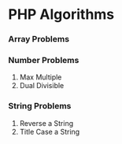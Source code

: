 # PHP Algorithms

### Array Problems

### Number Problems
1. Max Multiple
2. Dual Divisible 

### String Problems
1. Reverse a String
2. Title Case a String